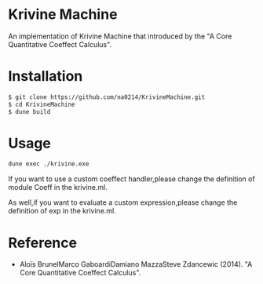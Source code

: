 # Krivine Machine

An implementation of Krivine Machine that introduced by the "A Core Quantitative Coeffect Calculus".

# Installation

```bash
$ git clone https://github.com/na0214/KrivineMachine.git
$ cd KrivineMachine
$ dune build
```

# Usage

```bash
dune exec ./krivine.exe
```

If you want to use a custom coeffect handler,please change the definition of module Coeff in the krivine.ml.

As well,if you want to evaluate a custom expression,please change the definition of exp in the krivine.ml.

# Reference

- Aloïs BrunelMarco GaboardiDamiano MazzaSteve Zdancewic (2014). "A Core Quantitative Coeffect Calculus".